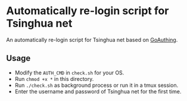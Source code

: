 # Automatically re-login script for Tsinghua net
An automatically re-login script for Tsinghua net based on [GoAuthing](https://github.com/z4yx/GoAuthing/).

## Usage
* Modify the `AUTH_CMD` in `check.sh` for your OS.
* Run `chmod +x *` in this directory.
* Run `./check.sh` as background process or run it in a tmux session.
* Enter the username and password of Tsinghua net for the first time.
